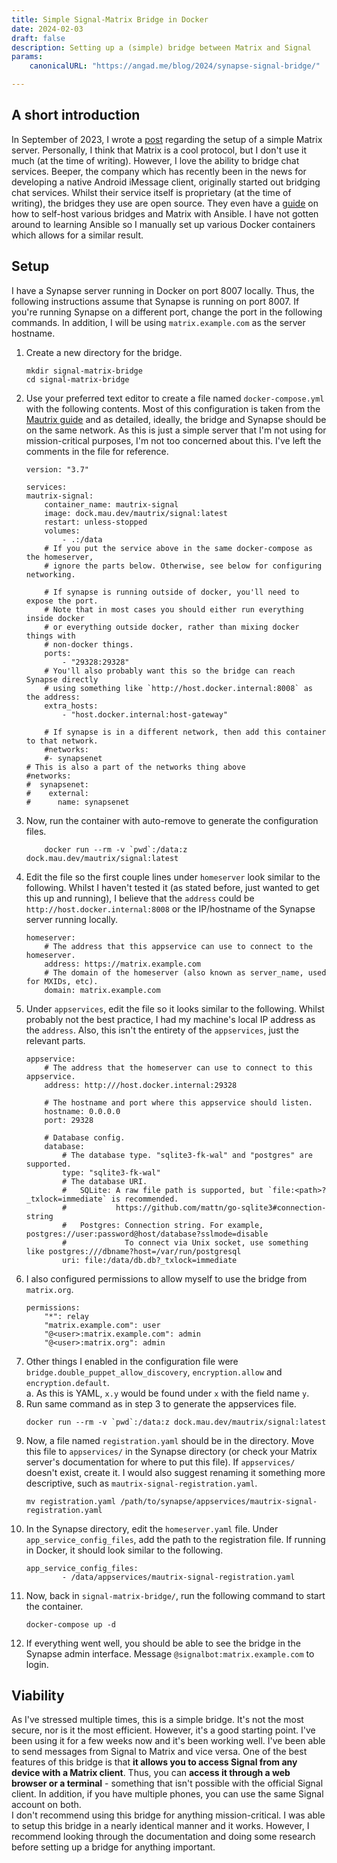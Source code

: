 ```yaml
---
title: Simple Signal-Matrix Bridge in Docker
date: 2024-02-03
draft: false
description: Setting up a (simple) bridge between Matrix and Signal
params:
    canonicalURL: "https://angad.me/blog/2024/synapse-signal-bridge/"

---  
```

## A short introduction  
In September of 2023, I wrote a [post](/blog/2023/setting-up-synapse/) regarding the setup of a simple Matrix server. Personally, I think that Matrix is a cool protocol, but I don't use it much (at the time of writing). However, I love the ability to bridge chat services. Beeper, the company which has recently been in the news for developing a native Android iMessage client, originally started out bridging chat services. Whilst their service itself is proprietary (at the time of writing), the bridges they use are open source. They even have a [guide](https://github.com/beeper/self-host) on how to self-host various bridges and Matrix with Ansible. I have not gotten around to learning Ansible so I manually set up various Docker containers which allows for a similar result.

## Setup
I have a Synapse server running in Docker on port 8007 locally. Thus, the following instructions assume that Synapse is running on port 8007. If you're running Synapse on a different port, change the port in the following commands.
In addition, I will be using `matrix.example.com` as the server hostname.  
1. Create a new directory for the bridge.  
    ```
    mkdir signal-matrix-bridge
    cd signal-matrix-bridge
    ```  
2. Use your preferred text editor to create a file named `docker-compose.yml` with the following contents. Most of this configuration is taken from the [Mautrix guide](https://docs.mau.fi/bridges/general/docker-setup.html?search=&bridge=signal#docker-compose) and as detailed, ideally, the bridge and Synapse should be on the same network. As this is just a simple server that I'm not using for mission-critical purposes, I'm not too concerned about this. I've left the comments in the file for reference.
    ```
    version: "3.7"

    services:
    mautrix-signal:
        container_name: mautrix-signal
        image: dock.mau.dev/mautrix/signal:latest
        restart: unless-stopped
        volumes:
            - .:/data
        # If you put the service above in the same docker-compose as the homeserver,
        # ignore the parts below. Otherwise, see below for configuring networking.

        # If synapse is running outside of docker, you'll need to expose the port.
        # Note that in most cases you should either run everything inside docker
        # or everything outside docker, rather than mixing docker things with
        # non-docker things.
        ports:
            - "29328:29328"
        # You'll also probably want this so the bridge can reach Synapse directly
        # using something like `http://host.docker.internal:8008` as the address:
        extra_hosts:
            - "host.docker.internal:host-gateway"

        # If synapse is in a different network, then add this container to that network.
        #networks:
        #- synapsenet
    # This is also a part of the networks thing above
    #networks:
    #  synapsenet:
    #    external:
    #      name: synapsenet
    ```
3. Now, run the container with auto-remove to generate the configuration files.  
    ```
        docker run --rm -v `pwd`:/data:z dock.mau.dev/mautrix/signal:latest
    ```
4. Edit the file so the first couple lines under `homeserver` look similar to the following. Whilst I haven't tested it (as stated before, just wanted to get this up and running), I believe that the `address` could be `http://host.docker.internal:8008` or the IP/hostname of the Synapse server running locally.  
    ```
    homeserver:
        # The address that this appservice can use to connect to the homeserver.
        address: https://matrix.example.com
        # The domain of the homeserver (also known as server_name, used for MXIDs, etc).
        domain: matrix.example.com
    ```
5. Under `appservices`, edit the file so it looks similar to the following. Whilst probably not the best practice, I had my machine's local IP address as the `address`.  Also, this isn't the entirety of the `appservices`, just the relevant parts.  
    ```
    appservice:
        # The address that the homeserver can use to connect to this appservice.
        address: http:///host.docker.internal:29328
        
        # The hostname and port where this appservice should listen.
        hostname: 0.0.0.0
        port: 29328
        
        # Database config.
        database:
            # The database type. "sqlite3-fk-wal" and "postgres" are supported.
            type: "sqlite3-fk-wal"
            # The database URI.
            #   SQLite: A raw file path is supported, but `file:<path>?_txlock=immediate` is recommended.
            #           https://github.com/mattn/go-sqlite3#connection-string
            #   Postgres: Connection string. For example, postgres://user:password@host/database?sslmode=disable
            #             To connect via Unix socket, use something like postgres:///dbname?host=/var/run/postgresql
            uri: file:/data/db.db?_txlock=immediate
    ```  
6. I also configured permissions to allow myself to use the bridge from `matrix.org`. 
    ```
    permissions:
        "*": relay
        "matrix.example.com": user
        "@<user>:matrix.example.com": admin
        "@<user>:matrix.org": admin
    ```  
7. Other things I enabled in the configuration file were `bridge.double_puppet_allow_discovery`, `encryption.allow` and `encryption.default`.  
    a. As this is YAML, `x.y` would be found under `x` with the field name `y`.  
8. Run same command as in step 3 to generate the appservices file.  
    ```
    docker run --rm -v `pwd`:/data:z dock.mau.dev/mautrix/signal:latest
    ```  
9. Now, a file named `registration.yaml` should be in the directory. Move this file to `appservices/` in the Synapse directory (or check your Matrix server's documentation for where to put this file). If `appservices/` doesn't exist, create it. I would also suggest renaming it something more descriptive, such as `mautrix-signal-registration.yaml`.
    ```
    mv registration.yaml /path/to/synapse/appservices/mautrix-signal-registration.yaml
    ```  
10. In the Synapse directory, edit the `homeserver.yaml` file. Under `app_service_config_files`, add the path to the registration file. If running in Docker, it should look similar to the following.
    ```
    app_service_config_files:
            - /data/appservices/mautrix-signal-registration.yaml    
    ```
11. Now, back in `signal-matrix-bridge/`, run the following command to start the container.  
    ```
    docker-compose up -d
    ```
12. If everything went well, you should be able to see the bridge in the Synapse admin interface. Message `@signalbot:matrix.example.com` to login.  

## Viability  
As I've stressed multiple times, this is a simple bridge. It's not the most secure, nor is it the most efficient. However, it's a good starting point. I've been using it for a few weeks now and it's been working well. I've been able to send messages from Signal to Matrix and vice versa. One of the best features of this bridge is that **it allows you to access Signal from any device with a Matrix client**. Thus, you can **access it through a web browser or a terminal** - something that isn't possible with the official Signal client. In addition, if you have multiple phones, you can use the same Signal account on both.  
I don't recommend using this bridge for anything mission-critical. I was able to setup this bridge in a nearly identical manner and it works. However, I recommend looking through the documentation and doing some research before setting up a bridge for anything important.  